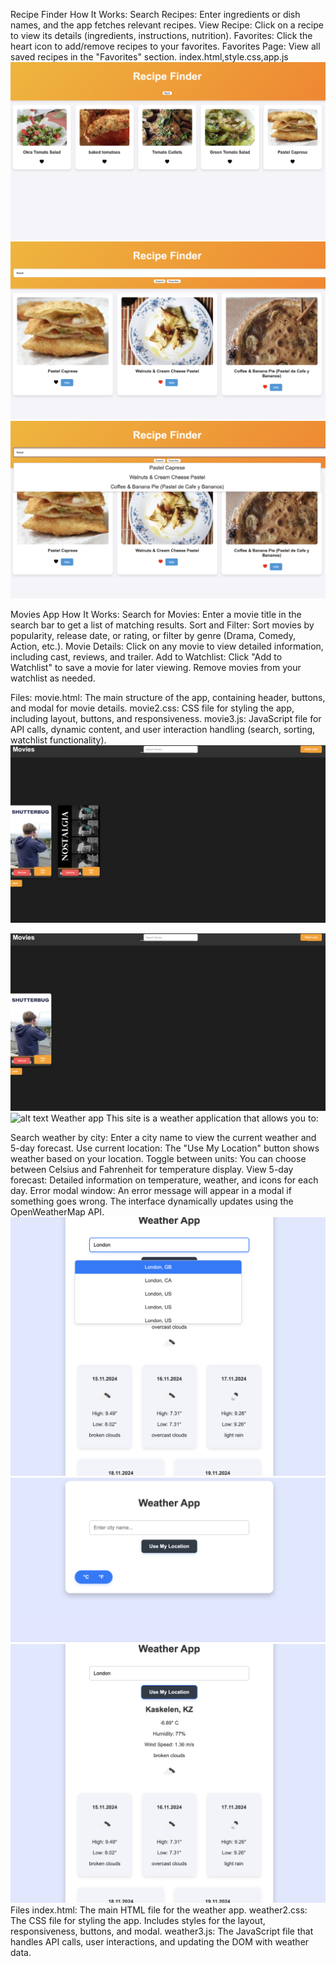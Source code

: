 Recipe Finder
How It Works:
Search Recipes: Enter ingredients or dish names, and the app fetches relevant recipes.
View Recipe: Click on a recipe to view its details (ingredients, instructions, nutrition).
Favorites: Click the heart icon to add/remove recipes to your favorites.
Favorites Page: View all saved recipes in the "Favorites" section.
index.html,style.css,app.js
![alt text](<img/Снимок экрана 2024-11-14 в 23.42.25.png>)
![alt text](<img/Снимок экрана 2024-11-14 в 23.42.37.png>)
![alt text](<img/Снимок экрана 2024-11-14 в 23.42.45.png>)

Movies App
How It Works:
Search for Movies: Enter a movie title in the search bar to get a list of matching results.
Sort and Filter: Sort movies by popularity, release date, or rating, or filter by genre (Drama, Comedy, Action, etc.).
Movie Details: Click on any movie to view detailed information, including cast, reviews, and trailer.
Add to Watchlist: Click "Add to Watchlist" to save a movie for later viewing. Remove movies from your watchlist as needed.

Files:
movie.html: The main structure of the app, containing header, buttons, and modal for movie details.
movie2.css: CSS file for styling the app, including layout, buttons, and responsiveness.
movie3.js: JavaScript file for API calls, dynamic content, and user interaction handling (search, sorting, watchlist functionality).
![alt text](<Снимок экрана 2024-11-14 в 23.49.01.png>)

![alt text](<Снимок экрана 2024-11-14 в 23.49.10.png>)
![alt text](<Снимок экрана 2024-11-14 в 23.48.42.png>)
Weather app
This site is a weather application that allows you to:

Search weather by city: Enter a city name to view the current weather and 5-day forecast.
Use current location: The "Use My Location" button shows weather based on your location.
Toggle between units: You can choose between Celsius and Fahrenheit for temperature display.
View 5-day forecast: Detailed information on temperature, weather, and icons for each day.
Error modal window: An error message will appear in a modal if something goes wrong.
The interface dynamically updates using the OpenWeatherMap API.
![alt text](img/weather1.png)
![alt text](img/weather2.png)
![alt text](img/weather3.png)
Files
index.html: The main HTML file for the weather app.
weather2.css: The CSS file for styling the app. Includes styles for the layout, responsiveness, buttons, and modal.
weather3.js: The JavaScript file that handles API calls, user interactions, and updating the DOM with weather data.